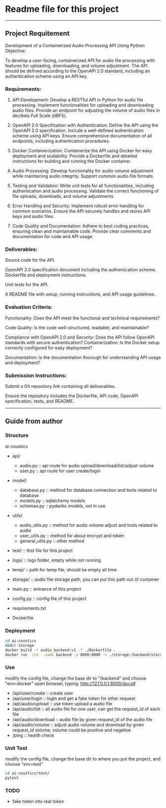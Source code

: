 # Readme file for this project

--------

## Project Requitement

Development of a Containerized Audio Processing API Using Python Objective:

To develop a user-facing, containerized API for audio file processing with features for uploading, downloading, and volume adjustment. 
The API should be defined according to the OpenAPI 2.0 standard, including an authentication scheme using an API key.

### Requirements:

1. API Development:
Develop a RESTful API in Python for audio file processing.
Implement functionalities for uploading and downloading audio files.
Provide an endpoint for adjusting the volume of audio files in decibels Full Scale (dBFS).

2. OpenAPI 2.0 Specification with Authentication:
Define the API using the OpenAPI 2.0 specification.
Include a well-defined authentication scheme using API keys.
Ensure comprehensive documentation of all endpoints, including authentication procedures.

3. Docker Containerization:
Containerize the API using Docker for easy deployment and scalability.
Provide a Dockerfile and detailed instructions for building and running the Docker container.

4. Audio Processing:
Develop functionality for audio volume adjustment while maintaining audio integrity. Support common audio file formats.

5. Testing and Validation:
Write unit tests for all functionalities, including authentication and audio processing. 
Validate the correct functioning of file uploads, downloads, and volume adjustments.

6. Error Handling and Security:
Implement robust error handling for common scenarios.
Ensure the API securely handles and stores API keys and audio files. 

7. Code Quality and Documentation:
Adhere to best coding practices, ensuring clean and maintainable code. Provide clear comments and documentation for code and API usage.

### Deliverables:

Source code for the API.

OpenAPI 2.0 specification document including the authentication scheme. Dockerfile and deployment instructions.

Unit tests for the API.

A README file with setup, running instructions, and API usage guidelines.

### Evaluation Criteria:

Functionality: Does the API meet the functional and technical requirements?

Code Quality: Is the code well-structured, readable, and maintainable?

Compliance with OpenAPI 2.0 and Security: Does the API follow OpenAPI standards with secure authentication? Containerization: Is the Docker setup correctly configured for easy deployment?

Documentation: Is the documentation thorough for understanding API usage and deployment?

### Submission Instructions:

Submit a Git repository link containing all deliverables.

Ensure the repository includes the Dockerfile, API code, OpenAPI specification, tests, and README.


-------

## Guide from author

### Structure
ai-coustics

  - api/                     
    - audio.py          ::  api route for audio upload/download/list/adjust volume
    - user.py           ::  api route for user create/login

  - model/
    - database.py       ::  method for database connection and tools related to database
    - models.py         ::  sqlalchemy models
    - schemas.py        ::  pydantic models, not in use
  
  - utils/
    - audio_utils.py    ::  method for audio volume adjust and tools related to audio
    - user_utils.py     ::  method for about encrypt and token
    - general_utils.py  ::  other method

  - test/               ::  thst file for this project
  - logs/               ::  logs folder, empty while not running
  - temp/               ::  path for temp file, should be empty all time
  - storage/            ::  audio file storage path, you can put this path out of container

  - main.py             ::  entrance of this project
  - config.py           ::  config file of this project
  - requirements.txt
  - Dockerfile
  

### Deployment

```bash
cd ai-coustics
mkdir storage
docker build -t audio_backend:v1 -f ./Dockerfile .
docker run -itd --name backend -p 8000:8000 -v ./storage:/backend/storage audio_backend:v1
```

### Use

modify the config file, 
change the base dir to "/backend" and choose "env=docker"
open browser, typing:
http://127.0.0.1:8000/docs#

- /api/user/create      ::  create user
- /api/user/login       ::  login and get a fake token for other request
- /api/audio/upload     ::  use token upload a audio file 
- /api/audio/list       ::  all audio file for one user, can get the request_id of each file
- /api/audio/download   ::  audio file by given request_id of the audio file
- /api/audio/volume     ::  adjust audio volume and download by given request_id volume, volume could be positive and negetive
- /ping                 ::  health check


### Unit Test
modify the config file, 
change the base dir to where you put the project, and choose "env=test"
```bash
cd ai-coustics/test/
pytest
```

### TODO

[//]: # (- test case fillup)
[//]: # (- response code fillup)
- fake token into real token
